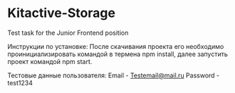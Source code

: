 # Kitactive-Storage
Test task for the Junior Frontend position

Инструкции по установке: 
После скачивания проекта его необходимо проинициализировать командой в термена npm install, далее запустить проект командой npm start.

Тестовые данные пользователя:
Email - Testemail@mail.ru
Password - test1234
